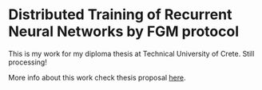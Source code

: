 # Distributed Training of Recurrent Neural Networks by FGM protocol

This is my work for my diploma thesis at Technical University of Crete. Still processing!

More info about this work check thesis proposal [here](https://github.com/ibalampanis/Distributed_Training_of_Recurrent_Neural_Networks_by_FGM_protocol/blob/master/misc/tex/proposal.pdf).
